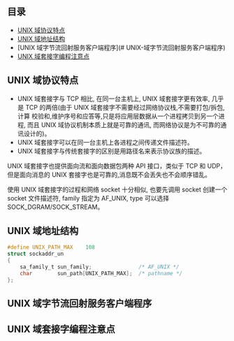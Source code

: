## 目录

- [UNIX 域协议特点](#UNIX-域协议特点)
- [UNIX 域地址结构](#UNIX-域地址结构)
- [UNIX 域字节流回射服务客户端程序](# UNIX-域字节流回射服务客户端程序)
- [UNIX 域套接字编程注意点](#UNIX-域套接字编程注意点)

## UNIX 域协议特点

- UNIX 域套接字与 TCP 相比, 在同一台主机上, UNIX 域套接字更有效率, 几乎是 TCP 的两倍(由于 UNIX 域套接字不需要经过网络协议栈,不需要打包/拆包,计算
校验和,维护序号和应答等,只是将应用层数据从一个进程拷贝到另一个进程, 而且 UNIX 域协议机制本质上就是可靠的通讯,  而网络协议是为不可靠的通讯设计的)。
- UNIX 域套接字可以在同一台主机上各进程之间传递文件描述符。
- UNIX 域套接字与传统套接字的区别是用路径名来表示协议族的描述。

UNIX 域套接字也提供面向流和面向数据包两种 API 接口，类似于 TCP 和 UDP，但是面向消息的 UNIX 套接字也是可靠的,消息既不会丢失也不会顺序错乱。

使用 UNIX 域套接字的过程和网络 socket 十分相似, 也要先调用 socket 创建一个 socket 文件描述符, family 指定为 AF_UNIX, type 可以选择
 SOCK_DGRAM/SOCK_STREAM。

## UNIX 域地址结构

```c
#define UNIX_PATH_MAX    108
struct sockaddr_un
{
    sa_family_t sun_family;               /* AF_UNIX */
    char        sun_path[UNIX_PATH_MAX];  /* pathname */
};
```

##  UNIX 域字节流回射服务客户端程序



## UNIX 域套接字编程注意点












